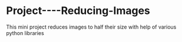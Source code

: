 # Project----Reducing-Images
This mini project reduces images to half their size with help of various python libraries
